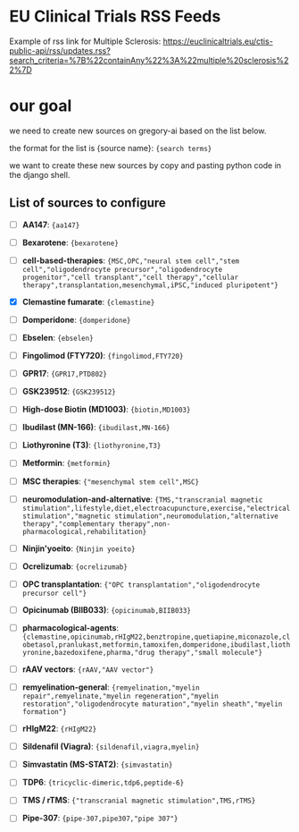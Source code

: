
# EU Clinical Trials RSS Feeds

Example of rss link for Multiple Sclerosis:
https://euclinicaltrials.eu/ctis-public-api/rss/updates.rss?search_criteria=%7B%22containAny%22%3A%22multiple%20sclerosis%22%7D

# our goal

we need to create new sources on gregory-ai based on the list below.

the format for the list is {source name}: `{search terms}`

we want to create these new sources by copy and pasting python code in the django shell.

## List of sources to configure
- [ ]  **AA147**: `{aa147}`

- [ ]  **Bexarotene**: `{bexarotene}`
- [ ]  **cell-based-therapies**: `{MSC,OPC,"neural stem cell","stem cell","oligodendrocyte precursor","oligodendrocyte progenitor","cell transplant","cell therapy","cellular therapy",transplantation,mesenchymal,iPSC,"induced pluripotent"}`
- [x]  **Clemastine fumarate**: `{clemastine}`
- [ ]  **Domperidone**: `{domperidone}`
- [ ]  **Ebselen**: `{ebselen}`
- [ ]  **Fingolimod (FTY720)**: `{fingolimod,FTY720}`
- [ ]  **GPR17**: `{GPR17,PTD802}`
- [ ]  **GSK239512**: `{GSK239512}`
- [ ]  **High-dose Biotin (MD1003)**: `{biotin,MD1003}`
- [ ]  **Ibudilast (MN-166)**: `{ibudilast,MN-166}`
- [ ]  **Liothyronine (T3)**: `{liothyronine,T3}`
- [ ]  **Metformin**: `{metformin}`
- [ ]  **MSC therapies**: `{"mesenchymal stem cell",MSC}`
- [ ]  **neuromodulation-and-alternative**: `{TMS,"transcranial magnetic stimulation",lifestyle,diet,electroacupuncture,exercise,"electrical stimulation","magnetic stimulation",neuromodulation,"alternative therapy","complementary therapy",non-pharmacological,rehabilitation}`
- [ ]  **Ninjin'yoeito**: `{Ninjin yoeito}`
- [ ]  **Ocrelizumab**: `{ocrelizumab}`
- [ ]  **OPC transplantation**: `{"OPC transplantation","oligodendrocyte precursor cell"}`
- [ ]  **Opicinumab (BIIB033)**: `{opicinumab,BIIB033}`
- [ ]  **pharmacological-agents**: `{clemastine,opicinumab,rHIgM22,benztropine,quetiapine,miconazole,clobetasol,pranlukast,metformin,tamoxifen,domperidone,ibudilast,liothyronine,bazedoxifene,pharma,"drug therapy","small molecule"}`
- [ ]  **rAAV vectors**: `{rAAV,"AAV vector"}`
- [ ]  **remyelination-general**: `{remyelination,"myelin repair",remyelinate,"myelin regeneration","myelin restoration","oligodendrocyte maturation","myelin sheath","myelin formation"}`
- [ ]  **rHIgM22**: `{rHIgM22}`
- [ ]  **Sildenafil (Viagra)**: `{sildenafil,viagra,myelin}`
- [ ]  **Simvastatin (MS-STAT2)**: `{simvastatin}`
- [ ]  **TDP6**: `{tricyclic-dimeric,tdp6,peptide-6}`
- [ ]  **TMS / rTMS**: `{"transcranial magnetic stimulation",TMS,rTMS}`
- [ ]  **Pipe-307**: `{pipe-307,pipe307,"pipe 307"}`
